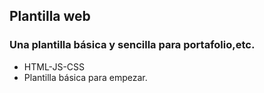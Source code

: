## Plantilla web
### Una plantilla básica y sencilla para portafolio,etc.
- HTML-JS-CSS
- Plantilla básica para empezar.